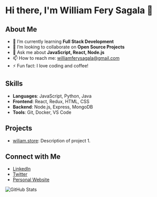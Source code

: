 # Hi there, I'm William Fery Sagala 👋

## About Me

- 🌱 I’m currently learning **Full Stack Development**
- 👯 I’m looking to collaborate on **Open Source Projects**
- 💬 Ask me about **JavaScript, React, Node.js**
- 📫 How to reach me: [williamferysagala@gmail.com](mailto:william@example.com)
- ⚡ Fun fact: I love coding and coffee!

## Skills

- **Languages**: JavaScript, Python, Java
- **Frontend**: React, Redux, HTML, CSS
- **Backend**: Node.js, Express, MongoDB
- **Tools**: Git, Docker, VS Code

## Projects

- [wiliam.store](https://wiliam.store/): Description of project 1.

## Connect with Me

- [LinkedIn](https://www.linkedin.com/in/wiliamferysagala)
- [Twitter](https://twitter.com/wiliamferysagala)
- [Personal Website](https://wiliamferysagala.com)

![GitHub Stats](https://github-readme-stats.vercel.app/api?username=wiliamferysagala&show_icons=true&theme=radical)
